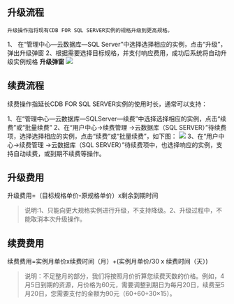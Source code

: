 ## 升级流程
	升级操作指将现有CDB FOR SQL SERVER实例的规格升级到更高规格。
1、	在“管理中心—云数据库—SQL Server”中选择选择相应的实例，点击“升级”，弹出升级弹窗
2、根据需要选择目标规格，并支付响应费用，成功后系统将自动升级实例规格
**升级弹窗**
 ![](http://imgcache.tcecqpoc.fsphere.cn/image/mccdn.qcloud.com/static/img/4d6921e8a3253856bf056d96684bc911/image.png)

## 续费流程
续费操作指延长CDB FOR SQL SERVER实例的使用时长，通常可以支持：

1、在“管理中心—云数据库—SQLServer—续费”中选择选择相应的实例，点击“续费”或“批量续费”
2、在“用户中心->续费管理 ->云数据库（SQL SERVER）”待续费项，选择选择相应的实例，点击“续费”或“批量续费”，如下图：
![](http://imgcache.tcecqpoc.fsphere.cn/image/mccdn.qcloud.com/static/img/83e3996b0c4d0fe59cbd9bf83fbc8b72/image.png)
3、在“用户中心->续费管理 ->云数据库（SQL SERVER）”待续费项中，也选择响应的实例，支持自动续费，或到期不续费等操作。

## 升级费用
升级费用=（目标规格单价-原规格单价）x剩余到期时间
>说明:1、只能向更大规格实例进行升级，不支持降级。2、升级过程中，不能取消本次升级操作。

## 续费费用
续费费用=实例月单价x续费时间（月）+(实例月单价/30 x 续费时间（天）)
>说明：不足整月的部分，我们将按照月价折算您续费天数的价格。例如，4月5日到期的资源，月价格为60元，需要调整到期日为每月20日，续费至5月20日，您需要支付的金额为90元（60+60÷30×15）。

